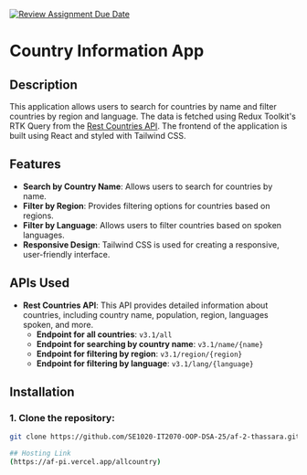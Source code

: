 [![Review Assignment Due Date](https://classroom.github.com/assets/deadline-readme-button-22041afd0340ce965d47ae6ef1cefeee28c7c493a6346c4f15d667ab976d596c.svg)](https://classroom.github.com/a/mNaxAqQD)
# Country Information App

## Description
This application allows users to search for countries by name and filter countries by region and language. The data is fetched using Redux Toolkit's RTK Query from the [Rest Countries API](https://restcountries.com/). The frontend of the application is built using React and styled with Tailwind CSS.

## Features
- **Search by Country Name**: Allows users to search for countries by name.
- **Filter by Region**: Provides filtering options for countries based on regions.
- **Filter by Language**: Allows users to filter countries based on spoken languages.
- **Responsive Design**: Tailwind CSS is used for creating a responsive, user-friendly interface.

## APIs Used
- **Rest Countries API**: This API provides detailed information about countries, including country name, population, region, languages spoken, and more.
  - **Endpoint for all countries**: `v3.1/all`
  - **Endpoint for searching by country name**: `v3.1/name/{name}`
  - **Endpoint for filtering by region**: `v3.1/region/{region}`
  - **Endpoint for filtering by language**: `v3.1/lang/{language}`

## Installation

### 1. Clone the repository:
```bash
git clone https://github.com/SE1020-IT2070-OOP-DSA-25/af-2-thassara.git

## Hosting Link
(https://af-pi.vercel.app/allcountry)

